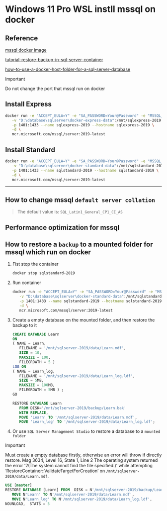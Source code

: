 # Windows 11 Pro WSL instll mssql on docker

## Reference
[mssql docker image](https://hub.docker.com/_/microsoft-mssql-server)

[tutorial-restore-backup-in-sql-server-container](https://docs.microsoft.com/en-us/sql/linux/tutorial-restore-backup-in-sql-server-container?view=sql-server-ver16)

[how-to-use-a-docker-host-folder-for-a-sql-server-database](https://theserogroup.com/how-to-use-a-docker-host-folder-for-a-sql-server-database/)

> [!IMPORTANT]
> Do not change the port that mssql run on docker

## Install Express
   ```bash
   docker run -e "ACCEPT_EULA=Y" -e "SA_PASSWORD=Your@Password" -e "MSSQL_PID=Express" \
      -v "D:\database\sqlserver\docker-express-data":/mnt/sqlexpress-2019 \
      -p 1401:1433 --name sqlexpress-2019 --hostname sqlexpress-2019 \
      -d \
      mcr.microsoft.com/mssql/server:2019-latest
   ```

## Install Standard
   ```bash
   docker run -e "ACCEPT_EULA=Y" -e "SA_PASSWORD=Your@Password" -e "MSSQL_PID=Standard" \
      -v "D:\database\sqlserver\docker-standard-data":/mnt/sqlstandard-2019 \
      -p 1401:1433 --name sqlstandard-2019 --hostname sqlstandard-2019 \
      -d \
      mcr.microsoft.com/mssql/server:2019-latest
   ```

---

## How to change mssql `default server collation`

> The default value is: `SQL_Latin1_General_CP1_CI_AS`


## Performance optimization for mssql

>
>


## How to restore a `backup` to a mounted folder for mssql which run on docker

1. Fist stop the container
   ```bash
   docker stop sqlstandard-2019
   ```

2. Run container

   ```bash
   docker run -e "ACCEPT_EULA=Y" -e "SA_PASSWORD=Your@Password" -e "MSSQL_PID=Standard" \
      -v "D:\database\sqlserver\docker-standard-data":/mnt/sqlstandard-2019 \
      -p 1401:1433 --name sqlstandard-2019 --hostname sqlstandard-2019 \
      -d \
      mcr.microsoft.com/mssql/server:2019-latest
   ```

3. Create a empty database on the mounted folder, and then restore the backup to it

   ```SQL
   CREATE DATABASE Learn 
   ON
   ( NAME = Learn,
      FILENAME = '/mnt/sqlserver-2019/data/Learn.mdf',
      SIZE = 10,
      MAXSIZE = 100,
      FILEGROWTH = 5 )
   LOG ON
   ( NAME = Learn_log,
      FILENAME = '/mnt/sqlserver-2019/data/Learn_log.ldf',
      SIZE = 5MB,
      MAXSIZE = 100MB,
      FILEGROWTH = 5MB ) ;
   GO

   RESTORE DATABASE Learn 
      FROM DISK='/mnt/sqlserver-2019/backup/Learn.bak' 
      WITH REPLACE,
      MOVE 'Learn' TO '/mnt/sqlserver-2019/data/Learn.mdf', 
      MOVE 'Learn_log' TO '/mnt/sqlserver-2019/data/Learn_log.ldf';
   ```

4. Or use `SQL Server Management Studio` to restore a database to a `mounted folder`

> [!IMPORTANT]
> Must create a empty database firstly, otherwise an error will throw if directly restore.
> Msg 3634, Level 16, State 1, Line 2
The operating system returned the error ‘2(The system cannot find the file specified.)’ while attempting ‘RestoreContainer::ValidateTargetForCreation’ on `/mnt/sqlserver-2019/data/Learn.mdf`.

   ```SQL
   USE [master]
   RESTORE DATABASE [Learn] FROM  DISK = N'/mnt/sqlserver-2019/backup/Learn.bak' WITH  FILE = 1,  
      MOVE N'Learn' TO N'/mnt/sqlserver-2019/data/Learn.mdf',  
      MOVE N'Learn_log' TO N'/mnt/sqlserver-2019/data/Learn_log.ldf',  
   NOUNLOAD,  STATS = 5
   ```




